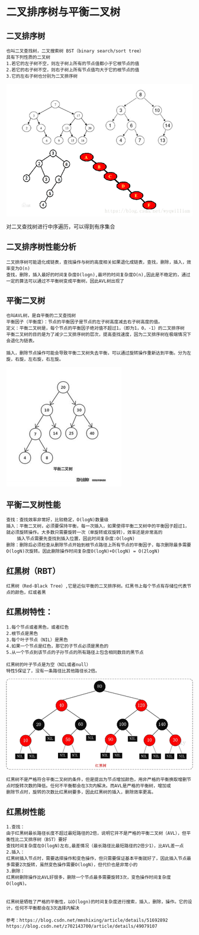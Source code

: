 # 二叉排序树与平衡二叉树

## 二叉排序树
	也叫二叉查找树，二叉搜索树 BST（binary search/sort tree）
	具有下列性质的二叉树
	1.若它的左子树不空，则左子树上所有的节点值都小于它根节点的值
	2.若它的右子树不空，则右子树上所有节点值均大于它的根节点的值
	3.它的左右子树也分别为二叉排序树
![image](https://github.com/williamzhang11/fastTech/blob/master/src/main/java/com/xiu/fastTech/binarysorttree/image/binarysorttree.png)

对二叉查找树进行中序遍历，可以得到有序集合

## 二叉排序树性能分析
	二叉排序树可能退化成链表，查找操作与树的高度相关如果退化成链表，查找，删除，插入，效率变为O(n)
	查找，删除，插入最好的时间复杂度O(logn),最坏的时间复杂度O(n),因此是不稳定的，通过一定的算法可以通过不平衡树变成平衡树，因此AVL树出现了
	
## 平衡二叉树
	也叫AVL树，是自平衡的二叉查找树
	平衡因子（平衡度）：节点的平衡因子是节点的左子树高度减去右子树高度的值。
	定义：平衡二叉树是，每个节点的平衡因子绝对值不超过1，（即为1，0，-1）的二叉排序树
	平衡二叉树的目的是为了减少二叉排序树的层次，提高查找速度，因为二叉排序树在极端情况下会退化为链表。
	
	插入，删除节点操作可能会导致平衡二叉树失去平衡，可以通过旋转操作重新达到平衡。分为左旋，右旋，左右旋，右左旋。
	
![image](https://github.com/williamzhang11/fastTech/blob/master/src/main/java/com/xiu/fastTech/binarysorttree/image/avl.png)
	
## 平衡二叉树性能
	查找：查找效率非常好，比较稳定，O(logN)数量级
	插入：平衡二叉树，必须要保持平衡，每一次插入，如果使得平衡二叉树中的平衡因子超过1，就必须旋转操作。大多数只需要旋转一次（单旋转或双旋转），效率还是非常高的
		插入节点需要先查找到插入位置，因此时间复杂度:O(logN)
	删除：删除后必须检查从删除节点开始到根节点路径上所有节点的平衡因子，每次删除最多需要O(logN)次旋转。因此删除操作时间复杂度O(logN)+O(logN) = O(2logN)

## 红黑树（RBT）
	红黑树（Red-Black Tree）,它是近似平衡的二叉排序树。红黑书上每个节点有存储位代表节点的颜色，红或者黑
	
## 红黑树特性：
	1.每个节点或者黑色，或者红色
	2.根节点是黑色
	3.每个叶子节点（NIL）是黑色
	4.如果一个节点是红色，那它的子节点必须是黑色的
	5.从一个节点到该节点的子孙节点的所有路径上包含相同数目的黑节点
	
	红黑树的叶子节点是为空（NIL或者null）
	特性5保证了，没有一条路径比其他路径长2倍。
	
![image](https://github.com/williamzhang11/fastTech/blob/master/src/main/java/com/xiu/fastTech/binarysorttree/image/redblacktree.jpg)
	
	红黑树不是严格符合平衡二叉树的条件，但是提出为节点增加颜色，用非严格的平衡换取增删节点时旋转次数的降低。任何不平衡都会在3次内解决。而AVL是严格的平衡树，增加或
	删除节点时，旋转的次数比红黑树要多，因此红黑树的插入，删除效率更高。
	
## 红黑树性能

	1.查找：
	由于红黑树最长路径长度不超过最短路径的2倍，说明它并不是严格的平衡二叉树（AVL），但平衡性比二叉排序树（BST）要好	
	查找时间复杂度在O(logN)左右,最差情况（最长路径比最短路径的2倍少1），比AVL差一点
	2.插入：
	红黑树插入节点时，需要选择操作和变色操作，但只需要保证基本平衡就好了，因此插入节点最多需要2次旋转，虽然变色操作需要O(logN)，但代价也是非常小的
	3.删除：
	红黑树删除操作比AVL好很多，删除一个节点最多需要旋转3次，变色操作时间复杂度O(logN)。
	
	
	红黑树是牺牲了严格的平衡性，以O(logn)的时间复杂度进行搜索，插入，删除，操作。它的设计，任何不平衡都会在3次选择内解决
	
	参考：https://blog.csdn.net/mmshixing/article/details/51692892
	https://blog.csdn.net/z702143700/article/details/49079107
	
	
	
	
	
	
	
	
	
	
	
	
	
	
	
	
	
	
	
	
	
	
	
	
	
	